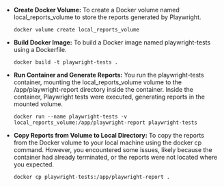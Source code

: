 


- **Create Docker Volume:** To create a Docker volume named local_reports_volume to store the reports generated by Playwright.


      docker volume create local_reports_volume
- **Build Docker Image:** To build a Docker image named playwright-tests using a Dockerfile.


      docker build -t playwright-tests .
- **Run Container and Generate Reports:** You run the playwright-tests container, mounting the local_reports_volume volume to the /app/playwright-report directory inside the container.
Inside the container, Playwright tests were executed, generating reports in the mounted volume.

      docker run --name playwright-tests -v local_reports_volume:/app/playwright-report playwright-tests

- **Copy Reports from Volume to Local Directory:** To copy the reports from the Docker volume to your local machine using the docker cp command.
However, you encountered some issues, likely because the container had already terminated, or the reports were not located where you expected.

 
      docker cp playwright-tests:/app/playwright-report .
